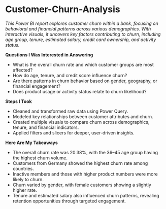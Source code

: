 # Customer-Churn-Analysis
_This Power BI report explores customer churn within a bank, focusing on behavioral and financial patterns across various demographics. With interactive visuals, it uncovers key factors contributing to churn, including age group, tenure, estimated salary, credit card ownership, and activity status._

**Questions I Was Interested in Answering**
- What is the overall churn rate and which customer groups are most affected?
- How do age, tenure, and credit score influence churn?
- Are there patterns in churn behavior based on gender, geography, or financial engagement?
- Does product usage or activity status relate to churn likelihood?

**Steps I Took**
- Cleaned and transformed raw data using Power Query.
- Modeled key relationships between customer attributes and churn.
- Created multiple visuals to compare churn across demographics, tenure, and financial indicators.
- Applied filters and slicers for deeper, user-driven insights.

**Here Are My Takeaways**
- The overall churn rate was 20.38%, with the 36–45 age group having the highest churn volume.
- Customers from Germany showed the highest churn rate among countries.
- Inactive members and those with higher product numbers were more likely to churn.
- Churn varied by gender, with female customers showing a slightly higher rate.
- Tenure and estimated salary also influenced churn patterns, revealing retention opportunities through targeted engagement.
